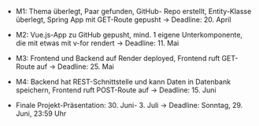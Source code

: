 - M1: Thema überlegt, Paar gefunden, GitHub-
Repo erstellt, Entity-Klasse überlegt, Spring App
mit GET-Route gepusht → Deadline: 20. April

- M2: Vue.js-App zu GitHub gepusht, mind. 1 eigene
Unterkomponente, die mit etwas mit v-for rendert → Deadline: 11. Mai

- M3: Frontend und Backend auf Render deployed,
Frontend ruft GET-Route auf → Deadline: 25. Mai

- M4: Backend hat REST-Schnittstelle und kann
Daten in Datenbank speichern, Frontend ruft
POST-Route auf → Deadline: 15. Juni

- Finale Projekt-Präsentation: 30. Juni- 3. Juli → Deadline: Sonntag, 29. Juni, 23:59 Uhr